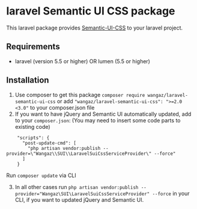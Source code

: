 # laravel Semantic UI CSS package
This laravel package provides [Semantic-UI-CSS](https://github.com/Semantic-Org/Semantic-UI-CSS) to your laravel project.

## Requirements
* laravel (version 5.5 or higher) OR lumen (5.5 or higher)


## Installation
1. Use composer to get this package `composer require wangaz/laravel-semantic-ui-css` or add `"wangaz/laravel-semantic-ui-css": ">=2.0 <3.0"` to your composer.json file
2. If you want to have jQuery and Semantic UI automatically updated, add to your `composer.json`: (You may need to insert some code parts to existing code)
```
    "scripts": {
      "post-update-cmd": [
        "php artisan vendor:publish --provider=\"Wangaz\\SUI\\LaravelSuiCssServiceProvider\" --force"
      ]
    }
```
Run `composer update` via CLI

3. In all other cases run `php artisan vendor:publish --provider="Wangaz\SUI\LaravelSuiCssServiceProvider" --force` in your CLI, if you want to updated jQuery and Semantic UI.

